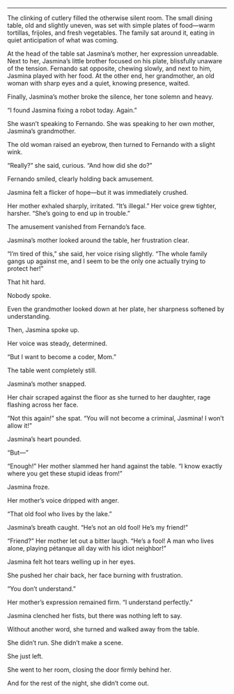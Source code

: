 
---

The clinking of cutlery filled the otherwise silent room. The small dining table, old and slightly uneven, was set with simple plates of food—warm tortillas, frijoles, and fresh vegetables. The family sat around it, eating in quiet anticipation of what was coming.  

At the head of the table sat Jasmina’s mother, her expression unreadable. Next to her, Jasmina’s little brother focused on his plate, blissfully unaware of the tension. Fernando sat opposite, chewing slowly, and next to him, Jasmina played with her food. At the other end, her grandmother, an old woman with sharp eyes and a quiet, knowing presence, waited.  

Finally, Jasmina’s mother broke the silence, her tone solemn and heavy.  

“I found Jasmina fixing a robot today. Again.”  

She wasn’t speaking to Fernando. She was speaking to her own mother, Jasmina’s grandmother.  

The old woman raised an eyebrow, then turned to Fernando with a slight wink.  

“Really?” she said, curious. “And how did she do?”  

Fernando smiled, clearly holding back amusement.  

Jasmina felt a flicker of hope—but it was immediately crushed.  

Her mother exhaled sharply, irritated. “It’s illegal.” Her voice grew tighter, harsher. “She’s going to end up in trouble.”  

The amusement vanished from Fernando’s face.  

Jasmina’s mother looked around the table, her frustration clear.  

“I’m tired of this,” she said, her voice rising slightly. “The whole family gangs up against me, and I seem to be the only one actually trying to protect her!”  

That hit hard.  

Nobody spoke.  

Even the grandmother looked down at her plate, her sharpness softened by understanding.  

Then, Jasmina spoke up.  

Her voice was steady, determined.  

“But I want to become a coder, Mom.”  

The table went completely still.  

Jasmina’s mother snapped.  

Her chair scraped against the floor as she turned to her daughter, rage flashing across her face.  

“Not this again!” she spat. “You will not become a criminal, Jasmina! I won’t allow it!”  

Jasmina’s heart pounded.  

“But—”  

“Enough!” Her mother slammed her hand against the table. “I know exactly where you get these stupid ideas from!”  

Jasmina froze.  

Her mother’s voice dripped with anger.  

“That old fool who lives by the lake.”  

Jasmina’s breath caught. “He’s not an old fool! He’s my friend!”  

“Friend?” Her mother let out a bitter laugh. “He’s a fool! A man who lives alone, playing pétanque all day with his idiot neighbor!”  

Jasmina felt hot tears welling up in her eyes.  

She pushed her chair back, her face burning with frustration.  

“You don’t understand.”  

Her mother’s expression remained firm. “I understand perfectly.”  

Jasmina clenched her fists, but there was nothing left to say.  

Without another word, she turned and walked away from the table.  

She didn’t run. She didn’t make a scene.  

She just left.  

She went to her room, closing the door firmly behind her.  

And for the rest of the night, she didn’t come out.  
